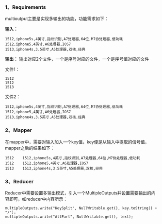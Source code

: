 ### 1、Requirements
multioutput主要是实现多输出的功能，功能需求如下：

**输入：**
```
1512,iphone5s,4英寸,指纹识别,A7处理器,64位,M7协处理器,低功耗
1512,iphone5,4英寸,A6处理器,IOS7
1513,iphone4s,3.5英寸,A5处理器,双核,经典
```

**输出：**
输出对应2个文件，一个是序号对应的文件，一个是序号值对应的文件

文件1：
```
1512
1512
1513
```

文件2：
```
1512,iphone5s,4英寸,指纹识别,A7处理器,64位,M7协处理器,低功耗
1512,iphone5,4英寸,A6处理器,IOS7
1513,iphone4s,3.5英寸,A5处理器,双核,经典
```


### 2、Mapper
在mapper中，需要对输入加入一个key值，key便是从输入中提取的信号值，mapper之后的结果如下：
```
1512    1512,iphone5s,4英寸,指纹识别,A7处理器,64位,M7协处理器,低功耗
1512    1512,iphone5,4英寸,A6处理器,IOS7
1513    1513,iphone4s,3.5英寸,A5处理器,双核,经典
```

### 3、Reducer
Reducer中需要设置多输出模式，引入一个MultipleOutputs并设置需要输出的内容即可。如reducer中内容所示：
```
multipleOutputs.write("KeySplit", NullWritable.get(), key.toString() + "/"); 
multipleOutputs.write("AllPart", NullWritable.get(), text); 
```



